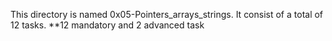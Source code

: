 This directory is named 0x05-Pointers_arrays_strings.
It consist of a total of 12 tasks.
**12 mandatory and 2 advanced task
